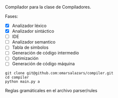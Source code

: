 Compilador para la clase de Compiladores.

Fases:

- [x] Analizador léxico
- [x] Analizador sintáctico
- [ ] IDE
- [ ] Analizador semantico
- [ ] Tabla de simbolos
- [ ] Generación de código intermedio
- [ ] Optimización
- [ ] Generación de código máquina

```
git clone git@github.com:omarsalazars/compiler.git
cd compiler
python main.py a
```

Reglas gramáticales en el archivo parser/rules
